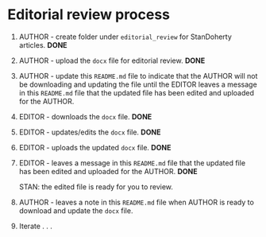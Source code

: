# Editorial review process

1. AUTHOR - create folder under ``editorial_review`` for StanDoherty articles. **DONE**
1. AUTHOR - upload the ``docx`` file for editorial review. **DONE**
1. AUTHOR - update this ``README.md`` file to indicate that the AUTHOR will not be downloading and updating the file until the EDITOR leaves a message in this ``README.md`` file that the updated file has been edited and uploaded for the AUTHOR.
1. EDITOR - downloads the ``docx`` file. **DONE**
1. EDITOR - updates/edits the ``docx`` file. **DONE**
1. EDITOR - uploads the updated ``docx`` file. **DONE**
1. EDITOR - leaves a message in this ``README.md`` file that the updated file has been edited and uploaded for the AUTHOR. **DONE**

    STAN: the edited file is ready for you to review. 
1. AUTHOR - leaves a note in this ``README.md`` file when AUTHOR is ready to download and update the ``docx`` file.
1. Iterate . . .   
